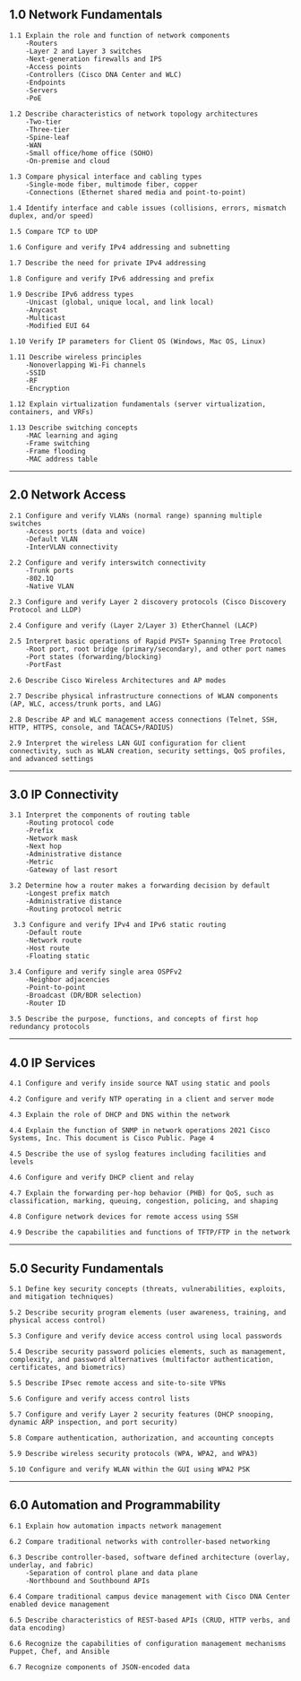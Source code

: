 
## 1.0 Network Fundamentals
    1.1 Explain the role and function of network components
        -Routers
        -Layer 2 and Layer 3 switches
        -Next-generation firewalls and IPS
        -Access points
        -Controllers (Cisco DNA Center and WLC)
        -Endpoints
        -Servers
        -PoE
    
    1.2 Describe characteristics of network topology architectures
        -Two-tier
        -Three-tier
        -Spine-leaf
        -WAN
        -Small office/home office (SOHO)
        -On-premise and cloud

    1.3 Compare physical interface and cabling types
        -Single-mode fiber, multimode fiber, copper
        -Connections (Ethernet shared media and point-to-point)

    1.4 Identify interface and cable issues (collisions, errors, mismatch duplex, and/or speed)

    1.5 Compare TCP to UDP
    
    1.6 Configure and verify IPv4 addressing and subnetting
    
    1.7 Describe the need for private IPv4 addressing
    
    1.8 Configure and verify IPv6 addressing and prefix
    
    1.9 Describe IPv6 address types
        -Unicast (global, unique local, and link local)
        -Anycast
        -Multicast
        -Modified EUI 64
    
    1.10 Verify IP parameters for Client OS (Windows, Mac OS, Linux)
    
    1.11 Describe wireless principles
        -Nonoverlapping Wi-Fi channels
        -SSID
        -RF
        -Encryption
    
    1.12 Explain virtualization fundamentals (server virtualization, containers, and VRFs)
    
    1.13 Describe switching concepts
        -MAC learning and aging
        -Frame switching
        -Frame flooding
        -MAC address table
---
## 2.0 Network Access
    2.1 Configure and verify VLANs (normal range) spanning multiple switches
        -Access ports (data and voice)
        -Default VLAN
        -InterVLAN connectivity
    
    2.2 Configure and verify interswitch connectivity
        -Trunk ports
        -802.1Q
        -Native VLAN
    
    2.3 Configure and verify Layer 2 discovery protocols (Cisco Discovery Protocol and LLDP)
    
    2.4 Configure and verify (Layer 2/Layer 3) EtherChannel (LACP)
    
    2.5 Interpret basic operations of Rapid PVST+ Spanning Tree Protocol
        -Root port, root bridge (primary/secondary), and other port names
        -Port states (forwarding/blocking)
        -PortFast
    
    2.6 Describe Cisco Wireless Architectures and AP modes
    
    2.7 Describe physical infrastructure connections of WLAN components (AP, WLC, access/trunk ports, and LAG)
    
    2.8 Describe AP and WLC management access connections (Telnet, SSH, HTTP, HTTPS, console, and TACACS+/RADIUS)
    
    2.9 Interpret the wireless LAN GUI configuration for client connectivity, such as WLAN creation, security settings, QoS profiles, and advanced settings

---
## 3.0 IP Connectivity
    3.1 Interpret the components of routing table
        -Routing protocol code
        -Prefix
        -Network mask
        -Next hop
        -Administrative distance
        -Metric
        -Gateway of last resort
        
    3.2 Determine how a router makes a forwarding decision by default
        -Longest prefix match
        -Administrative distance
        -Routing protocol metric
        
     3.3 Configure and verify IPv4 and IPv6 static routing
        -Default route
        -Network route
        -Host route
        -Floating static
        
    3.4 Configure and verify single area OSPFv2
        -Neighbor adjacencies
        -Point-to-point
        -Broadcast (DR/BDR selection)
        -Router ID
        
    3.5 Describe the purpose, functions, and concepts of first hop redundancy protocols
---
## 4.0 IP Services
    4.1 Configure and verify inside source NAT using static and pools
    
    4.2 Configure and verify NTP operating in a client and server mode
    
    4.3 Explain the role of DHCP and DNS within the network
    
    4.4 Explain the function of SNMP in network operations 2021 Cisco Systems, Inc. This document is Cisco Public. Page 4
    
    4.5 Describe the use of syslog features including facilities and levels
    
    4.6 Configure and verify DHCP client and relay
    
    4.7 Explain the forwarding per-hop behavior (PHB) for QoS, such as classification, marking, queuing, congestion, policing, and shaping
    
    4.8 Configure network devices for remote access using SSH
    
    4.9 Describe the capabilities and functions of TFTP/FTP in the network
---
## 5.0 Security Fundamentals
    5.1 Define key security concepts (threats, vulnerabilities, exploits, and mitigation techniques)
    
    5.2 Describe security program elements (user awareness, training, and physical access control)
    
    5.3 Configure and verify device access control using local passwords
    
    5.4 Describe security password policies elements, such as management, complexity, and password alternatives (multifactor authentication, certificates, and biometrics)
    
    5.5 Describe IPsec remote access and site-to-site VPNs
    
    5.6 Configure and verify access control lists
    
    5.7 Configure and verify Layer 2 security features (DHCP snooping, dynamic ARP inspection, and port security)
    
    5.8 Compare authentication, authorization, and accounting concepts
    
    5.9 Describe wireless security protocols (WPA, WPA2, and WPA3)
    
    5.10 Configure and verify WLAN within the GUI using WPA2 PSK
---
## 6.0 Automation and Programmability
    6.1 Explain how automation impacts network management
    
    6.2 Compare traditional networks with controller-based networking
    
    6.3 Describe controller-based, software defined architecture (overlay, underlay, and fabric)
        -Separation of control plane and data plane
        -Northbound and Southbound APIs
    
    6.4 Compare traditional campus device management with Cisco DNA Center enabled device management
    
    6.5 Describe characteristics of REST-based APIs (CRUD, HTTP verbs, and data encoding)
    
    6.6 Recognize the capabilities of configuration management mechanisms Puppet, Chef, and Ansible
    
    6.7 Recognize components of JSON-encoded data
    
